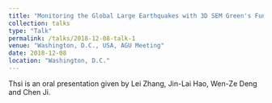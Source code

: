 ```yaml
---
title: "Monitoring the Global Large Earthquakes with 3D SEM Green's Functions, Part I: Strain Green's Function Calculation & Validation"
collection: talks
type: "Talk"
permalink: /talks/2018-12-08-talk-1
venue: "Washington, D.C., USA, AGU Meeting"
date: 2018-12-08
location: "Washington, D.C."
---
```


Thsi is an oral presentation given by Lei Zhang, Jin-Lai Hao, Wen-Ze Deng and Chen Ji. 